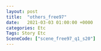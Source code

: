 ```yaml
---
layout: post
title:  "others_free97"
date:   2021-03-03 01:00:00 +0000
categories: Etc
Tags: Story Etc
SceneCode: ["scene_free97_q1_s20"]
---
```

